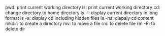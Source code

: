  pwd: print current working directory
 ls: print current working directory
 cd: change directory to home directory
 ls -l: display current directory in long format
 ls -a: display cd including hidden files
 ls -na: dispaly cd content
mkdir: to create a directory
mv: to move a file
rm: to delete file
rm -R: to delete dir 

